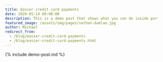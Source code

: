 ```yaml
---
title: Easier credit card payments
date: 2020-05-14 00:00:00
description: This is a demo post that shows what you can do inside portfolio and blog posts. We’ve included everything you need to create engaging posts and case studies to show off your work in a beautiful way.
featured_image: /assets/img/pages/nathan-dumlao.jpg
author: Michael
redirect_from:
  - /blog/easier-credit-card-payments
  - /blog/easier-credit-card-payments.html
---
```


{% include demo-post.md %}